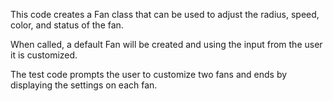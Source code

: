 This code creates a Fan class that can be used to adjust the radius, speed, color, and status of the fan.

When called, a default Fan will be created and using the input from the user it is customized.

The test code prompts the user to customize two fans and ends by displaying the settings on each fan.
